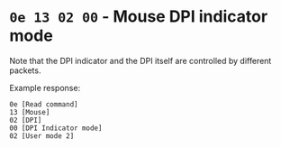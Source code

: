# `0e 13 02 00` - Mouse DPI indicator mode

Note that the DPI indicator and the DPI itself are controlled by different
packets.

Example response:
```
0e [Read command]
13 [Mouse]
02 [DPI]
00 [DPI Indicator mode]
02 [User mode 2]
```

